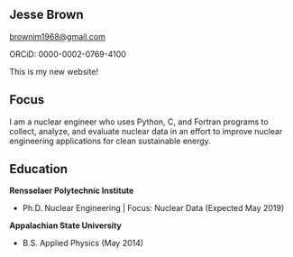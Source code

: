 ## Jesse Brown
brownjm1968@gmail.com

ORCiD: 0000-0002-0769-4100

This is my new website!


## Focus 

I am a nuclear engineer who uses Python, C, and Fortran programs to collect, analyze, and evaluate nuclear data in an effort to improve nuclear engineering applications for clean sustainable energy.

## Education

**Rensselaer Polytechnic Institute**
- Ph.D. Nuclear Engineering | Focus: Nuclear Data (Expected May 2019)

**Appalachian State University**
- B.S. Applied Physics (May 2014)
